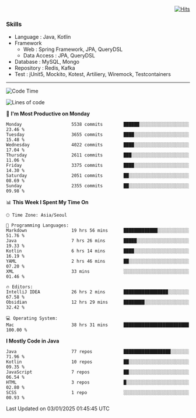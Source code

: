 <!-- Github Profile Readme로 프로필 꾸미기 : https://zzsza.github.io/development/2020/07/10/make-github-profile-readme/ -->

<!-- github theme -->
  <!-- 
    ![header](https://capsule-render.vercel.app/api?type=slice&color=e0f0e3&height=150&section=header&text=beasy&fontSize=45)
  -->


<!-- hits count : https://hits.seeyoufarm.com/ -->
<div align=right>
    
  [![Hits](https://hits.seeyoufarm.com/api/count/incr/badge.svg?url=https%3A%2F%2Fgithub.com%2Fchoi-ys&count_bg=%2379C83D&title_bg=%23555555&icon=&icon_color=%23E7E7E7&title=hits&edge_flat=false)](https://hits.seeyoufarm.com)

</div>


<!-- Committed Top Lang -->
<div align=center>
</div>


### Skills
 - Language : Java, Kotlin
 - Framework
   - Web : Spring Framework, JPA, QueryDSL
   - Data Access : JPA, QueryDSL
 - Database : MySQL, Mongo
 - Repository : Redis, Kafka
 - Test : jUnit5, Mockito, Kotest, Artiliery, Wiremock, Testcontainers

---

<!--START_SECTION:waka-->
![Code Time](http://img.shields.io/badge/Code%20Time-5%2C033%20hrs%2019%20mins-blue)

![Lines of code](https://img.shields.io/badge/From%20Hello%20World%20I%27ve%20Written-15.1%20million%20lines%20of%20code-blue)

📅 **I'm Most Productive on Monday** 

```text
Monday                   5538 commits        ██████░░░░░░░░░░░░░░░░░░░   23.46 % 
Tuesday                  3655 commits        ████░░░░░░░░░░░░░░░░░░░░░   15.48 % 
Wednesday                4022 commits        ████░░░░░░░░░░░░░░░░░░░░░   17.04 % 
Thursday                 2611 commits        ███░░░░░░░░░░░░░░░░░░░░░░   11.06 % 
Friday                   3375 commits        ████░░░░░░░░░░░░░░░░░░░░░   14.30 % 
Saturday                 2051 commits        ██░░░░░░░░░░░░░░░░░░░░░░░   08.69 % 
Sunday                   2355 commits        ██░░░░░░░░░░░░░░░░░░░░░░░   09.98 % 
```


📊 **This Week I Spent My Time On** 

```text
🕑︎ Time Zone: Asia/Seoul

💬 Programming Languages: 
Markdown                 19 hrs 56 mins      █████████████░░░░░░░░░░░░   51.76 % 
Java                     7 hrs 26 mins       █████░░░░░░░░░░░░░░░░░░░░   19.33 % 
Kotlin                   6 hrs 14 mins       ████░░░░░░░░░░░░░░░░░░░░░   16.19 % 
YAML                     2 hrs 46 mins       ██░░░░░░░░░░░░░░░░░░░░░░░   07.20 % 
XML                      33 mins             ░░░░░░░░░░░░░░░░░░░░░░░░░   01.46 % 

🔥 Editors: 
IntelliJ IDEA            26 hrs 2 mins       █████████████████░░░░░░░░   67.58 % 
Obsidian                 12 hrs 29 mins      ████████░░░░░░░░░░░░░░░░░   32.42 % 

💻 Operating System: 
Mac                      38 hrs 31 mins      █████████████████████████   100.00 % 
```

**I Mostly Code in Java** 

```text
Java                     77 repos            ██████████████████░░░░░░░   71.96 % 
Kotlin                   10 repos            ██░░░░░░░░░░░░░░░░░░░░░░░   09.35 % 
JavaScript               7 repos             ██░░░░░░░░░░░░░░░░░░░░░░░   06.54 % 
HTML                     3 repos             █░░░░░░░░░░░░░░░░░░░░░░░░   02.80 % 
SCSS                     1 repo              ░░░░░░░░░░░░░░░░░░░░░░░░░   00.93 % 
```




 Last Updated on 03/01/2025 01:45:45 UTC
<!--END_SECTION:waka-->

<!-- 
![footer](https://capsule-render.vercel.app/api?section=footer&type=slice&color=e0f0e3)
-->

